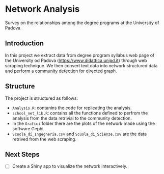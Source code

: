 # Network Analysis
 Survey on the relationships among the degree programs at the University of Padova.

## Introduction
In this project we extract data from degree program syllabus web page of the University od Padova (https://www.didattica.unipd.it) through web scraping technique.
We then convert text data into network structured data and perform a community detection for directed graph.

## Structure
The project is structured as follows:
- `Analysis.R`: contanins the code for replicating the analysis.
- `school_net_lib.R`: contains all the functions defined to perfrom the analysis from the data retrivial to the community detection.
- In the `Grafici` folder there are the plots of the network made using the software Gephi.
- `Scuola_di_Ingegneria.csv` and `Scuola_di_Scienze.csv` are the data retrived from the web scraping.

## Next Steps
- [ ] Create a Shiny app to visualize the network interactively.
